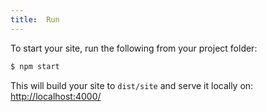 ```yaml
---
title:  Run
---
```



To start your site, run the following from your project folder:
```sh
$ npm start
```

This will build your site to `dist/site` and serve it locally on: [http://localhost:4000/](http://localhost:4000/)